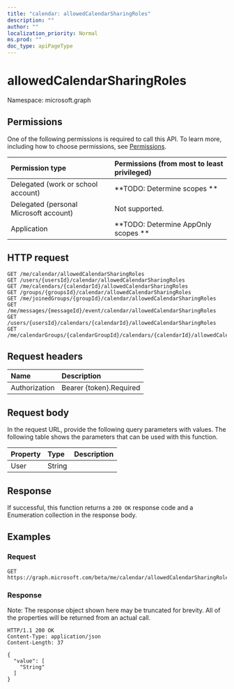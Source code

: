 ```yaml
---
title: "calendar: allowedCalendarSharingRoles"
description: ""
author: ""
localization_priority: Normal
ms.prod: ""
doc_type: apiPageType
---
```


# allowedCalendarSharingRoles

Namespace: microsoft.graph



## Permissions
One of the following permissions is required to call this API. To learn more, including how to choose permissions, see [Permissions](/concepts/permissions-reference.md).

|Permission type|Permissions (from most to least privileged)|
|:---|:---|
|Delegated (work or school account)|**TODO: Determine scopes **|
|Delegated (personal Microsoft account)|Not supported.|
|Application|**TODO: Determine AppOnly scopes **|

## HTTP request
<!-- {
  "blockType": "ignored"
}
-->
``` http
GET /me/calendar/allowedCalendarSharingRoles
GET /users/{usersId}/calendar/allowedCalendarSharingRoles
GET /me/calendars/{calendarId}/allowedCalendarSharingRoles
GET /groups/{groupsId}/calendar/allowedCalendarSharingRoles
GET /me/joinedGroups/{groupId}/calendar/allowedCalendarSharingRoles
GET /me/messages/{messageId}/event/calendar/allowedCalendarSharingRoles
GET /users/{usersId}/calendars/{calendarId}/allowedCalendarSharingRoles
GET /me/calendarGroups/{calendarGroupId}/calendars/{calendarId}/allowedCalendarSharingRoles
```

## Request headers
|Name|Description|
|:---|:---|
|Authorization|Bearer {token}.Required|

## Request body
In the request URL, provide the following query parameters with values.
The following table shows the parameters that can be used with this function.

|Property|Type|Description|
|:---|:---|:---|
|User|String||



## Response
If successful, this function returns a `200 OK` response code and a Enumeration collection in the response body.

## Examples

### Request
<!-- {
  "blockType": "request",
  "name": "calendar_allowedcalendarsharingroles"
}
-->
``` http
GET https://graph.microsoft.com/beta/me/calendar/allowedCalendarSharingRoles(User='parameterValue')
```

### Response
Note: The response object shown here may be truncated for brevity. All of the properties will be returned from an actual call.
<!-- {
  "blockType": "response",
  "truncated": true,
  "@odata.type": "collection(microsoft.graph.calendarroletype)"
}
-->
``` http
HTTP/1.1 200 OK
Content-Type: application/json
Content-Length: 37

{
  "value": [
    "String"
  ]
}
```

